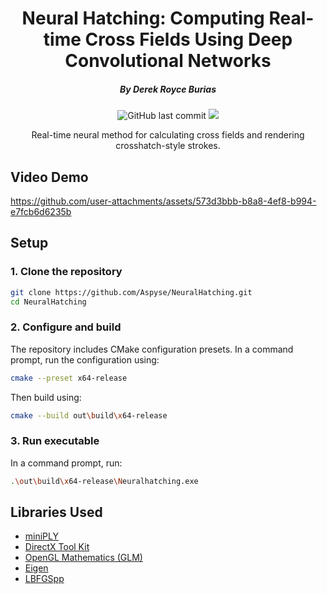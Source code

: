 <h1 align="center">
  Neural Hatching: Computing Real-time Cross Fields Using Deep Convolutional Networks
</h1>

<h5 align="center">
 By Derek Royce Burias
</h5>

<p align="center">
 <img alt="GitHub last commit" src="https://img.shields.io/github/last-commit/Aspyse/NeuralHatching">
 <a href="https://opensource.org/license/mit"><img src="https://img.shields.io/github/license/Aspyse/NeuralHatching"></a>
</p>

<p align="center">Real-time neural method for calculating cross fields and rendering crosshatch-style strokes.</p>


## Video Demo

https://github.com/user-attachments/assets/573d3bbb-b8a8-4ef8-b994-e7fcb6d6235b




## Setup

### 1. Clone the repository

```sh
git clone https://github.com/Aspyse/NeuralHatching.git
cd NeuralHatching
```


### 2. Configure and build

The repository includes CMake configuration presets. In a command prompt, run the configuration using:
```sh
cmake --preset x64-release
```
Then build using:
```sh
cmake --build out\build\x64-release
```


### 3. Run executable

In a command prompt, run:
```sh
.\out\build\x64-release\Neuralhatching.exe
```


## Libraries Used

- [miniPLY](https://github.com/vilya/miniply)
- [DirectX Tool Kit](https://github.com/microsoft/DirectXTK)
- [OpenGL Mathematics (GLM)](https://github.com/g-truc/glm)
- [Eigen](https://github.com/PX4/eigen)
- [LBFGSpp](https://github.com/yixuan/LBFGSpp)

